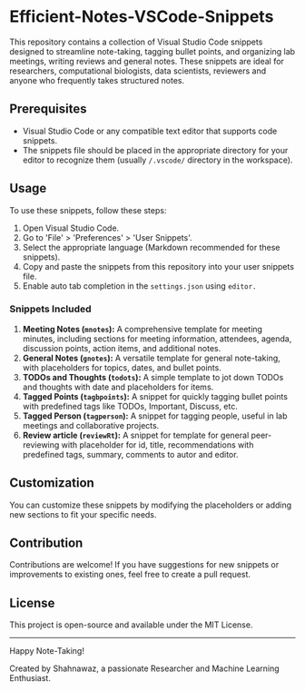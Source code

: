 # Efficient-Notes-VSCode-Snippets

This repository contains a collection of Visual Studio Code snippets designed to streamline note-taking, tagging bullet points, and organizing lab meetings, writing reviews and general notes. These snippets are ideal for researchers, computational biologists, data scientists, reviewers and anyone who frequently takes structured notes.

## Prerequisites

- Visual Studio Code or any compatible text editor that supports code snippets.
- The snippets file should be placed in the appropriate directory for your editor to recognize them (usually `/.vscode/` directory in the workspace).

## Usage

To use these snippets, follow these steps:

1. Open Visual Studio Code.
2. Go to 'File' > 'Preferences' > 'User Snippets'.
3. Select the appropriate language (Markdown recommended for these snippets).
4. Copy and paste the snippets from this repository into your user snippets file.
5. Enable auto tab completion in the `settings.json` using `editor.`

### Snippets Included

1. **Meeting Notes (`mnotes`):** A comprehensive template for meeting minutes, including sections for meeting information, attendees, agenda, discussion points, action items, and additional notes.
2. **General Notes (`gnotes`):** A versatile template for general note-taking, with placeholders for topics, dates, and bullet points.
3. **TODOs and Thoughts (`todots`):** A simple template to jot down TODOs and thoughts with date and placeholders for items.
4. **Tagged Points (`tagbpoints`):** A snippet for quickly tagging bullet points with predefined tags like TODOs, Important, Discuss, etc.
5. **Tagged Person (`tagperson`):** A snippet for tagging people, useful in lab meetings and collaborative projects.
6. **Review article (`reviewRt`):** A snippet for template for general peer-reviewing with placeholder for id, title, recommendations with predefined tags, summary, comments to autor and editor.

## Customization

You can customize these snippets by modifying the placeholders or adding new sections to fit your specific needs.

## Contribution

Contributions are welcome! If you have suggestions for new snippets or improvements to existing ones, feel free to create a pull request.

## License

This project is open-source and available under the MIT License.

---

Happy Note-Taking!

Created by Shahnawaz, a passionate Researcher and Machine Learning Enthusiast.
